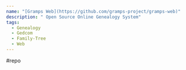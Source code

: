 ```yaml
---
name: "[Gramps Web](https://github.com/gramps-project/gramps-web)"
description: " Open Source Online Genealogy System"
tags:
  - Genealogy
  - Gedcom
  - Family-Tree
  - Web
---
```

#repo